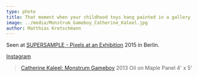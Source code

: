 ```yaml
---
type: photo
title: That moment when your childhood toys hang painted in a gallery
image: ../media/Monstrum_Gameboy_Catherine_Kaleel.jpg
author: Matthias Kretschmann
---
```


Seen at [SUPERSAMPLE - Pixels at an Exhibition](http://www.supersample.de) 2015 in Berlin.

[Instagram](https://instagram.com/p/10_nFWNSvA/)

> [Catherine Kaleel: Monstrum Gameboy](http://catherinekaleel.com/artwork/3250054_Monstrum_Gameboy.html)
  2013
  Oil on Maple Panel
  4' x 5'
